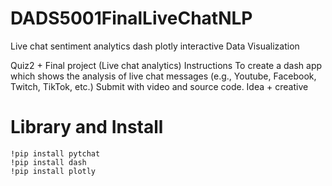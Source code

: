 # DADS5001FinalLiveChatNLP
Live chat sentiment analytics dash plotly interactive Data Visualization 

Quiz2 + Final project (Live chat analytics)
Instructions
To create a dash app which shows the analysis of live chat messages (e.g., Youtube, Facebook, Twitch, TikTok, etc.)
Submit with video and source code.
Idea + creative



# Library and Install
```
!pip install pytchat
!pip install dash
!pip install plotly
```
